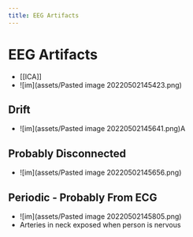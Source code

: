 ```yaml
---
title: EEG Artifacts
---
```


# EEG Artifacts
- [[ICA]]
- ![im](assets/Pasted image 20220502145423.png)

## Drift
- ![im](assets/Pasted image 20220502145641.png)A

## Probably Disconnected
- ![im](assets/Pasted image 20220502145656.png)

## Periodic - Probably From ECG
- ![im](assets/Pasted image 20220502145805.png)
- Arteries in neck exposed when person is nervous
















